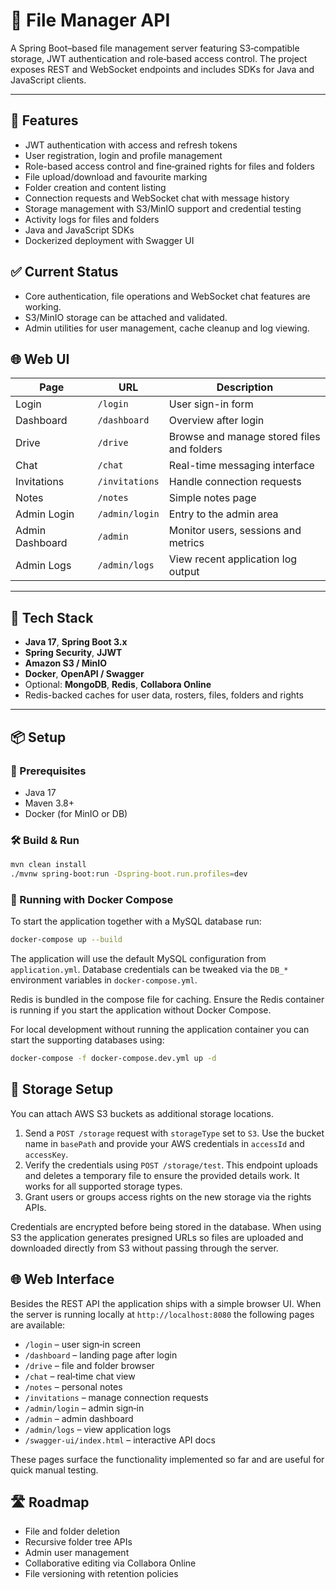 # 📂 File Manager API

A Spring Boot–based file management server featuring S3‑compatible storage,
JWT authentication and role‑based access control. The project exposes REST and
WebSocket endpoints and includes SDKs for Java and JavaScript clients.

---

## 🚀 Features

- JWT authentication with access and refresh tokens
- User registration, login and profile management
- Role-based access control and fine‑grained rights for files and folders
- File upload/download and favourite marking
- Folder creation and content listing
- Connection requests and WebSocket chat with message history
- Storage management with S3/MinIO support and credential testing
- Activity logs for files and folders
- Java and JavaScript SDKs
- Dockerized deployment with Swagger UI
 
## ✅ Current Status

- Core authentication, file operations and WebSocket chat features are working.
- S3/MinIO storage can be attached and validated.
- Admin utilities for user management, cache cleanup and log viewing.

## 🌐 Web UI

| Page | URL | Description |
| --- | --- | --- |
| Login | `/login` | User sign-in form |
| Dashboard | `/dashboard` | Overview after login |
| Drive | `/drive` | Browse and manage stored files and folders |
| Chat | `/chat` | Real-time messaging interface |
| Invitations | `/invitations` | Handle connection requests |
| Notes | `/notes` | Simple notes page |
| Admin Login | `/admin/login` | Entry to the admin area |
| Admin Dashboard | `/admin` | Monitor users, sessions and metrics |
| Admin Logs | `/admin/logs` | View recent application log output |

---

## 🧰 Tech Stack

- **Java 17**, **Spring Boot 3.x**
- **Spring Security**, **JJWT**
- **Amazon S3 / MinIO**
- **Docker**, **OpenAPI / Swagger**
- Optional: **MongoDB**, **Redis**, **Collabora Online**
- Redis-backed caches for user data, rosters, files, folders and rights

---

## 📦 Setup

### 🔧 Prerequisites

- Java 17
- Maven 3.8+
- Docker (for MinIO or DB)

### 🛠️ Build & Run

```bash
mvn clean install
./mvnw spring-boot:run -Dspring-boot.run.profiles=dev
```

### 🐳 Running with Docker Compose

To start the application together with a MySQL database run:

```bash
docker-compose up --build
```

The application will use the default MySQL configuration from `application.yml`.
Database credentials can be tweaked via the `DB_*` environment variables in
`docker-compose.yml`.

Redis is bundled in the compose file for caching. Ensure the Redis container is
running if you start the application without Docker Compose.

For local development without running the application container you can start
the supporting databases using:

```bash
docker-compose -f docker-compose.dev.yml up -d
```

## 📖 Storage Setup

You can attach AWS S3 buckets as additional storage locations.

1. Send a `POST /storage` request with `storageType` set to `S3`. Use the bucket
   name in `basePath` and provide your AWS credentials in `accessId` and
   `accessKey`.
2. Verify the credentials using `POST /storage/test`. This endpoint uploads and
   deletes a temporary file to ensure the provided details work. It works for all
   supported storage types.
3. Grant users or groups access rights on the new storage via the rights APIs.

Credentials are encrypted before being stored in the database. When using S3 the
application generates presigned URLs so files are uploaded and downloaded
directly from S3 without passing through the server.

## 🌐 Web Interface

Besides the REST API the application ships with a simple browser UI. When the
server is running locally at `http://localhost:8080` the following pages are
available:

- `/login` – user sign‑in screen
- `/dashboard` – landing page after login
- `/drive` – file and folder browser
- `/chat` – real‑time chat view
- `/notes` – personal notes
- `/invitations` – manage connection requests
- `/admin/login` – admin sign‑in
- `/admin` – admin dashboard
- `/admin/logs` – view application logs
- `/swagger-ui/index.html` – interactive API docs

These pages surface the functionality implemented so far and are useful for
quick manual testing.

## 🛣 Roadmap

- File and folder deletion
- Recursive folder tree APIs
- Admin user management
- Collaborative editing via Collabora Online
- File versioning with retention policies
